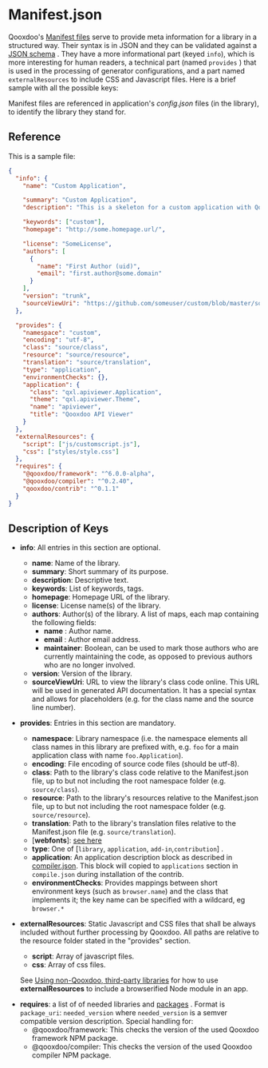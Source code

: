 # Manifest.json

Qooxdoo's [Manifest files](http://en.wikipedia.org/wiki/Manifest_file) serve to
provide meta information for a library in a structured way. Their syntax is in
JSON and they can be validated against a
[JSON schema](https://github.com/qooxdoo/qooxdoo-compiler/tree/master/source/resource/qx/tool/schema)
. They have a more informational part (keyed `info`), which is more interesting
for human readers, a technical part (named `provides` ) that is used in the
processing of generator configurations, and a part named `externalResources` to
include CSS and Javascript files. Here is a brief sample with all the possible
keys:

Manifest files are referenced in application's _config.json_ files (in the
library), to identify the library they stand for.

## Reference

This is a sample file:

```json
{
  "info": {
    "name": "Custom Application",

    "summary": "Custom Application",
    "description": "This is a skeleton for a custom application with Qooxdoo.",

    "keywords": ["custom"],
    "homepage": "http://some.homepage.url/",

    "license": "SomeLicense",
    "authors": [
      {
        "name": "First Author (uid)",
        "email": "first.author@some.domain"
      }
    ],
    "version": "trunk",
    "sourceViewUri": "https://github.com/someuser/custom/blob/master/source/class/%{classFilePath}#L%{lineNumber}"
  },

  "provides": {
    "namespace": "custom",
    "encoding": "utf-8",
    "class": "source/class",
    "resource": "source/resource",
    "translation": "source/translation",
    "type": "application",
    "environmentChecks": {},
    "application": {
      "class": "qxl.apiviewer.Application",
      "theme": "qxl.apiviewer.Theme",
      "name": "apiviewer",
      "title": "Qooxdoo API Viewer"
    }
  },
  "externalResources": {
    "script": ["js/customscript.js"],
    "css": ["styles/style.css"]
  },
  "requires": {
    "@qooxdoo/framework": "^6.0.0-alpha",
    "@qooxdoo/compiler": "^0.2.40",
    "qooxdoo/contrib": "^0.1.1"
  }
}
```

## Description of Keys

- **info**: All entries in this section are optional.

  - **name**: Name of the library.
  - **summary**: Short summary of its purpose.
  - **description**: Descriptive text.
  - **keywords**: List of keywords, tags.
  - **homepage**: Homepage URL of the library.
  - **license**: License name(s) of the library.
  - **authors**: Author(s) of the library. A list of maps, each map containing
    the following fields:
    - **name** : Author name.
    - **email** : Author email address.
    - **maintainer**: Boolean, can be used to mark those authors who are currently
      maintaining the code, as opposed to previous authors who are no longer involved.
  - **version**: Version of the library.
  - **sourceViewUri**: URL to view the library's class code online. This URL
    will be used in generated API documentation. It has a special syntax and
    allows for placeholders (e.g. for the class name and the source line
    number).

- **provides**: Entries in this section are mandatory.

  - **namespace**: Library namespace (i.e. the namespace elements all class
    names in this library are prefixed with, e.g. `foo` for a main application
    class with name `foo.Application`).
  - **encoding**: File encoding of source code files (should be utf-8).
  - **class**: Path to the library's class code relative to the Manifest.json
    file, up to but not including the root namespace folder (e.g.
    `source/class`).
  - **resource**: Path to the library's resources relative to the Manifest.json
    file, up to but not including the root namespace folder (e.g.
    `source/resource`).
  - **translation**: Path to the library's translation files relative to the
    Manifest.json file (e.g. `source/translation`).
  - [**webfonts**]&#x3A; [see here](../development/howto/icon_fonts.md)
  - **type**: One of [`library`, `application`, `add-in`,`contribution`] .
  - **application**: An application description block as described in  
    [compiler.json](./compile.md). This block will copied to `applications`
    section in `compile.json` during installation of the contrib.
  - **environmentChecks**: Provides mappings between short environment keys
    (such as `browser.name`) and the class that implements it; the key name
    can be specified with a wildcard, eg `browser.*`

- **externalResources**: Static Javascript and CSS files that shall be always
  included without further processing by Qooxdoo. All paths are relative to the
  resource folder stated in the "provides" section.
  - **script**: Array of javascript files.
  - **css**: Array of css files.
  
  See [Using non-Qooxdoo, third-party libraries](../../howto/using_non_qx_libs.md)
  for how to use **externalResources** to include a browserified Node module in
  an app.

* **requires**: a list of of needed libraries and [packages](../cli/packages.md)
  . Format is `package_uri`: `needed_version` where `needed_version` is a semver
  compatible version description. Special handling for:
  - @qooxdoo/framework: This checks the version of the used Qooxdoo framework
    NPM package.
  - @qooxdoo/compiler: This checks the version of the used Qooxdoo compiler NPM
    package.
